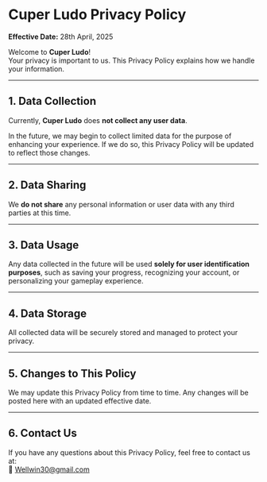 # Cuper Ludo Privacy Policy

**Effective Date:** 28th April, 2025

Welcome to **Cuper Ludo**!  
Your privacy is important to us. This Privacy Policy explains how we handle your information.

---

## 1. Data Collection

Currently, **Cuper Ludo** does **not collect any user data**.

In the future, we may begin to collect limited data for the purpose of enhancing your experience. If we do so, this Privacy Policy will be updated to reflect those changes.

---

## 2. Data Sharing

We **do not share** any personal information or user data with any third parties at this time.

---

## 3. Data Usage

Any data collected in the future will be used **solely for user identification purposes**, such as saving your progress, recognizing your account, or personalizing your gameplay experience.

---

## 4. Data Storage

All collected data will be securely stored and managed to protect your privacy.

---

## 5. Changes to This Policy

We may update this Privacy Policy from time to time. Any changes will be posted here with an updated effective date.

---

## 6. Contact Us

If you have any questions about this Privacy Policy, feel free to contact us at:  
📧 Wellwin30@gmail.com
